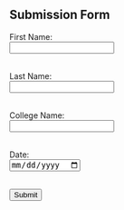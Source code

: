 
<!DOCTYPE html>
<html lang="en">
<head>
  <meta charset="UTF-8">
  <title>Submission Form</title>
</head>
<body>

<h2>Submission Form</h2>
<form id="submissionForm">
  <label>First Name:</label><br>
  <input type="text" id="fname" required><br><br>

  <label>Last Name:</label><br>
  <input type="text" id="lname" required><br><br>

  <label>College Name:</label><br>
  <input type="text" id="cname" required><br><br>

  <label>Date:</label><br>
  <input type="date" id="date" required><br><br>

  <button type="submit">Submit</button>
</form>

<script>
  const form = document.getElementById('submissionForm');

  form.addEventListener('submit', async (e) => {
    e.preventDefault();

    const fname = document.getElementById('fname').value;
    const lname = document.getElementById('lname').value;
    const cname = document.getElementById('cname').value;
    const date = document.getElementById('date').value;

    const newEntry = `First Name: ${fname}\nLast Name: ${lname}\nCollege: ${cname}\nDate: ${date}\nSubmitted: ${new Date().toISOString()}\n\n`;

    const username = 'Gowthamprasanna2002';           // ✅ Your GitHub username
    const repo = 'HTML';                      // ✅ Your GitHub repo name
    const path = 'data.txt';                          // ✅ File inside the repo
    const token = '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';  // ⚠️ Replace with valid token

    const apiUrl = `https://api.github.com/repos/${username}/${repo}/contents/${path}`;

    try {
      // Step 1: Get current content and SHA
      const res = await fetch(apiUrl, {
        headers: {
          Authorization: `token ${token}`,
          Accept: 'application/vnd.github.v3+json'
        }
      });

      const file = await res.json();
      const oldContent = file.content ? atob(file.content) : '';
      const sha = file.sha;

      // Step 2: Append new content
      const updatedContent = oldContent + newEntry;
      const base64Content = btoa(unescape(encodeURIComponent(updatedContent)));

      // Step 3: Push updated file
      const updateRes = await fetch(apiUrl, {
        method: 'PUT',
        headers: {
          Authorization: `token ${token}`,
          Accept: 'application/vnd.github.v3+json'
        },
        body: JSON.stringify({
          message: `New form submission: ${fname} ${lname}`,
          content: base64Content,
          sha: sha
        })
      });

      if (updateRes.ok) {
        alert('✅ Submission successful! Data saved to GitHub.');
        form.reset();
      } else {
        const error = await updateRes.json();
        console.error('❌ Update error:', error);
        alert('Failed to update file. Check console.');
      }

    } catch (err) {
      console.error('❌ Request error:', err);
      alert('Something went wrong. Check console.');
    }
  });
</script>

</body>
</html>
